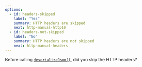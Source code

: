 ```yaml
---
options:
  - id: headers-skipped
    label: "Yes"
    summary: HTTP headers are skipped
    next: http-manual-http10
  - id: headers-not-skipped
    label: "No"
    summary: HTTP headers are not skipped
    next: http-manual-headers
---
```


Before calling [`deserializeJson()`](/v6/api/json/deserializejson/), did you skip the HTTP headers?